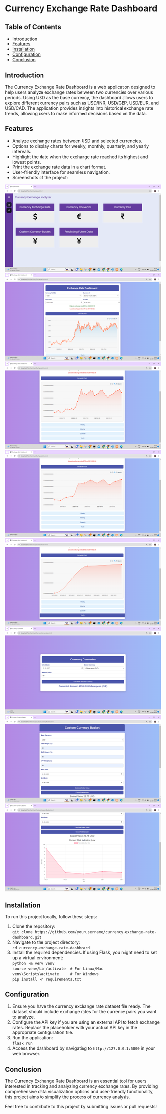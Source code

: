 <!DOCTYPE html>
<html lang="en">
<head>
    <meta charset="UTF-8">
    <meta name="viewport" content="width=device-width, initial-scale=1.0">
    
</head>
<body>

<h1>Currency Exchange Rate Dashboard</h1>

<h2>Table of Contents</h2>
<ul>
    <li><a href="#introduction">Introduction</a></li>
    <li><a href="#features">Features</a></li>
    <li><a href="#installation">Installation</a></li>
    <li><a href="#configuration">Configuration</a></li>
    <li><a href="#conclusion">Conclusion</a></li>
</ul>

<h2 id="introduction">Introduction</h2>
<p>
    The Currency Exchange Rate Dashboard is a web application designed to help users analyze exchange rates between two currencies over various periods. Using USD as the base currency, the dashboard allows users to explore different currency pairs such as USD/INR, USD/GBP, USD/EUR, and USD/CAD. The application provides insights into historical exchange rate trends, allowing users to make informed decisions based on the data.
</p>

<h2 id="features">Features</h2>
<ul>
    <li>Analyze exchange rates between USD and selected currencies.</li>
    <li>Options to display charts for weekly, monthly, quarterly, and yearly intervals.</li>
    <li>Highlight the date when the exchange rate reached its highest and lowest points.</li>
    <li>Print the exchange rate data in a chart format.</li>
    <li>User-friendly interface for seamless navigation.</li>
    <li>Screenshots of the project:</li>
</ul>
<img src="Dashboard.png" alt="Screenshot 1" class="screenshot">
<img src="ExchangeRate.png" alt="Screenshot 2" class="screenshot">
<img src="Ex2.png" alt="Screenshot 3" class="screenshot">
<img src="Ex3.png" alt="Screenshot 3" class="screenshot">
<img src="Ex4.png" alt="Screenshot 3" class="screenshot">
<img src="Conversion.png" alt="Screenshot 3" class="screenshot">
<img src="Basket.png" alt="Screenshot 3" class="screenshot">
<img src="risk.png" alt="Screenshot 3" class="screenshot">
<h2 id="installation">Installation</h2>
<p>To run this project locally, follow these steps:</p>
<ol>
    <li>Clone the repository:
        <br><code>git clone https://github.com/yourusername/currency-exchange-rate-dashboard.git</code>
    </li>
    <li>Navigate to the project directory:
        <br><code>cd currency-exchange-rate-dashboard</code>
    </li>
    <li>Install the required dependencies. If using Flask, you might need to set up a virtual environment:
        <br><code>python -m venv venv</code>
        <br><code>source venv/bin/activate  # For Linux/Mac</code>
        <br><code>venv\Scripts\activate     # For Windows</code>
        <br><code>pip install -r requirements.txt</code>
    </li>
</ol>

<h2 id="configuration">Configuration</h2>
<ol>
    <li>Ensure you have the currency exchange rate dataset file ready. The dataset should include exchange rates for the currency pairs you want to analyze.</li>
    <li>Configure the API key if you are using an external API to fetch exchange rates. Replace the placeholder with your actual API key in the appropriate configuration file.</li>
    <li>Run the application:
        <br><code>flask run</code>
    </li>
    <li>Access the dashboard by navigating to <code>http://127.0.0.1:5000</code> in your web browser.</li>
</ol>

<h2 id="conclusion">Conclusion</h2>
<p>
    The Currency Exchange Rate Dashboard is an essential tool for users interested in tracking and analyzing currency exchange rates. By providing comprehensive data visualization options and user-friendly functionality, this project aims to simplify the process of currency analysis.
</p>
<p>
    Feel free to contribute to this project by submitting issues or pull requests!
</p>

</body>
</html>
